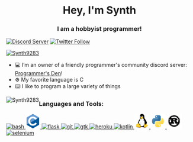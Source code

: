 <h1 align="center">Hey, I'm Synth</h1>
<h3 align="center">I am a hobbyist programmer!</h3>

[![Discord Server](https://img.shields.io/website?label=pden.net&style=for-the-badge&url=https%3A%2F%2Fpden.net)](https://pden.net)
[![Twitter Follow](https://img.shields.io/twitter/follow/Synth9283?color=1DA1F2&logo=twitter&style=for-the-badge)](https://twitter.com/intent/follow?original_referer=https%3A%2F%2Fgithub.com%2FSynth9283&screen_name=Synth9283)

<p align="left"> <a href="https://github.com/ryo-ma/github-profile-trophy"><img src="https://github-profile-trophy.vercel.app/?username=Synth9283" alt="Synth9283" /></a> </p>

- 💻 I’m an owner of a friendly programmer's community discord server: [Programmer's Den][website]!
- ⚙️ My favorite language is C
- ⌨️ I like to program a large variety of things

<p><img align="left" src="https://github-readme-stats.anuraghazra1.vercel.app/api/top-langs/?username=Synth9283&layout=compact&theme=radical" alt="Synth9283" /></p>

<h3 align="left">Languages and Tools:</h3>
<p align="left"> <a href="https://www.gnu.org/software/bash/" target="_blank"> <img src="https://www.vectorlogo.zone/logos/gnu_bash/gnu_bash-icon.svg" alt="bash" width="40" height="40"/> </a> <a href="https://www.cprogramming.com/" target="_blank"> <img src="https://raw.githubusercontent.com/devicons/devicon/master/icons/c/c-original.svg" alt="c" width="40" height="40"/> </a> <a href="https://flask.palletsprojects.com/" target="_blank"> <img src="https://www.vectorlogo.zone/logos/pocoo_flask/pocoo_flask-icon.svg" alt="flask" width="40" height="40"/> </a> <a href="https://git-scm.com/" target="_blank"> <img src="https://www.vectorlogo.zone/logos/git-scm/git-scm-icon.svg" alt="git" width="40" height="40"/> </a> <a href="https://www.gtk.org/" target="_blank"> <img src="https://upload.wikimedia.org/wikipedia/commons/7/71/GTK_logo.svg" alt="gtk" width="40" height="40"/> </a> <a href="https://heroku.com" target="_blank"> <img src="https://www.vectorlogo.zone/logos/heroku/heroku-icon.svg" alt="heroku" width="40" height="40"/> </a> <a href="https://kotlinlang.org" target="_blank"> <img src="https://www.vectorlogo.zone/logos/kotlinlang/kotlinlang-icon.svg" alt="kotlin" width="40" height="40"/> </a> <a href="https://www.linux.org/" target="_blank"> <img src="https://raw.githubusercontent.com/devicons/devicon/master/icons/linux/linux-original.svg" alt="linux" width="40" height="40"/> </a> <a href="https://www.python.org" target="_blank"> <img src="https://raw.githubusercontent.com/devicons/devicon/master/icons/python/python-original.svg" alt="python" width="40" height="40"/> </a> <a href="https://www.rust-lang.org" target="_blank"> <img src="https://raw.githubusercontent.com/devicons/devicon/master/icons/rust/rust-plain.svg" alt="rust" width="40" height="40"/> </a> <a href="https://www.selenium.dev" target="_blank"> <img src="https://raw.githubusercontent.com/detain/svg-logos/780f25886640cef088af994181646db2f6b1a3f8/svg/selenium-logo.svg" alt="selenium" width="40" height="40"/> </a> </p>

[website]: https://pden.net
[twitter]: https://twitter.com/Synth9283
